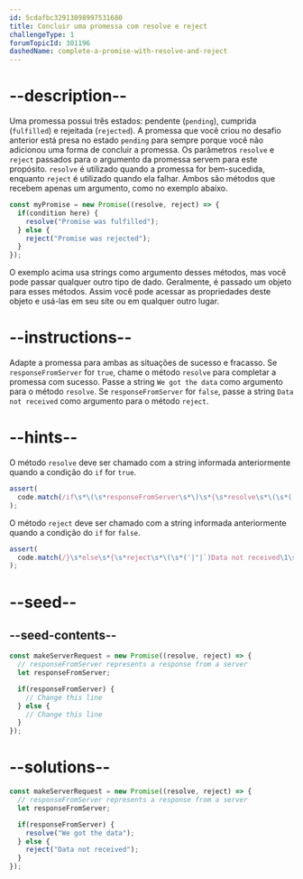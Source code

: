```yaml
---
id: 5cdafbc32913098997531680
title: Concluir uma promessa com resolve e reject
challengeType: 1
forumTopicId: 301196
dashedName: complete-a-promise-with-resolve-and-reject
---
```


# --description--

Uma promessa possui três estados: pendente (`pending`), cumprida (`fulfilled`) e rejeitada (`rejected`). A promessa que você criou no desafio anterior está presa no estado `pending` para sempre porque você não adicionou uma forma de concluir a promessa. Os parâmetros `resolve` e `reject` passados para o argumento da promessa servem para este propósito. `resolve` é utilizado quando a promessa for bem-sucedida, enquanto `reject` é utilizado quando ela falhar. Ambos são métodos que recebem apenas um argumento, como no exemplo abaixo.

```js
const myPromise = new Promise((resolve, reject) => {
  if(condition here) {
    resolve("Promise was fulfilled");
  } else {
    reject("Promise was rejected");
  }
});
```

O exemplo acima usa strings como argumento desses métodos, mas você pode passar qualquer outro tipo de dado. Geralmente, é passado um objeto para esses métodos. Assim você pode acessar as propriedades deste objeto e usá-las em seu site ou em qualquer outro lugar.

# --instructions--

Adapte a promessa para ambas as situações de sucesso e fracasso. Se `responseFromServer` for `true`, chame o método `resolve` para completar a promessa com sucesso. Passe a string `We got the data` como argumento para o método `resolve`. Se `responseFromServer` for `false`, passe a string `Data not received` como argumento para o método `reject`.

# --hints--

O método `resolve` deve ser chamado com a string informada anteriormente quando a condição do `if` for `true`.

```js
assert(
  code.match(/if\s*\(\s*responseFromServer\s*\)\s*{\s*resolve\s*\(\s*('|"|`)We got the data\1\s*\)(\s*|\s*;\s*)}/g)
);
```

O método `reject` deve ser chamado com a string informada anteriormente quando a condição do `if` for `false`.

```js
assert(
  code.match(/}\s*else\s*{\s*reject\s*\(\s*('|"|`)Data not received\1\s*\)(\s*|\s*;\s*)}/g)
);
```

# --seed--

## --seed-contents--

```js
const makeServerRequest = new Promise((resolve, reject) => {
  // responseFromServer represents a response from a server
  let responseFromServer;

  if(responseFromServer) {
    // Change this line
  } else {  
    // Change this line
  }
});
```

# --solutions--

```js
const makeServerRequest = new Promise((resolve, reject) => {
  // responseFromServer represents a response from a server
  let responseFromServer;

  if(responseFromServer) {
    resolve("We got the data");
  } else {  
    reject("Data not received");
  }
});
```
